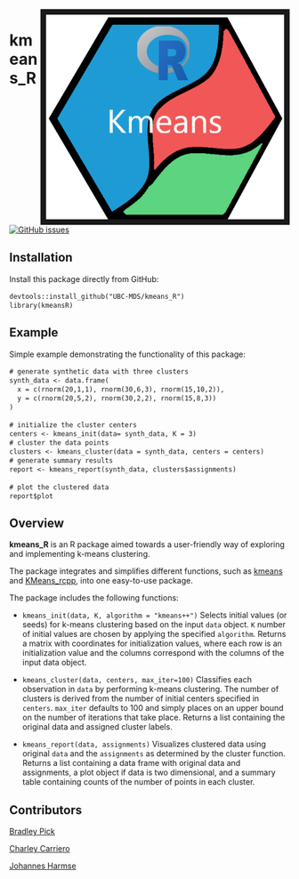 
<img src="docs/images/logo_R_crop.png" align="right" border = "10" />

# kmeans_R

[![GitHub issues](https://img.shields.io/github/issues/UBC-MDS/kmeans_R.svg)](https://github.com/UBC-MDS/kmeans_R/issues)

## Installation

Install this package directly from GitHub:

```
devtools::install_github("UBC-MDS/kmeans_R")
library(kmeansR)
```

## Example

Simple example demonstrating the functionality of this package:

```
# generate synthetic data with three clusters
synth_data <- data.frame(
  x = c(rnorm(20,1,1), rnorm(30,6,3), rnorm(15,10,2)),
  y = c(rnorm(20,5,2), rnorm(30,2,2), rnorm(15,8,3))
)

# initialize the cluster centers
centers <- kmeans_init(data= synth_data, K = 3)
# cluster the data points
clusters <- kmeans_cluster(data = synth_data, centers = centers)
# generate summary results
report <- kmeans_report(synth_data, clusters$assignments)

# plot the clustered data
report$plot
```

## Overview

**kmeans_R** is an R package aimed towards a user-friendly way of exploring and implementing k-means clustering.

The package integrates and simplifies different functions, such as [kmeans](https://stat.ethz.ch/R-manual/R-devel/library/stats/html/kmeans.html) and [KMeans_rcpp](https://cran.r-project.org/web/packages/ClusterR/ClusterR.pdf), into one easy-to-use package.

The package includes the following functions:

* `kmeans_init(data, K, algorithm = "kmeans++")` Selects initial values (or seeds) for k-means clustering based on the input `data` object. `K` number of initial values are chosen by applying the specified `algorithm`. Returns a matrix with coordinates for initialization values, where each row is an initialization value and the columns correspond with the columns of the input data object.

* `kmeans_cluster(data, centers, max_iter=100)` Classifies each observation in `data` by performing k-means clustering. The number of clusters is derived from the number of initial centers specified in `centers`. `max_iter` defaults to 100 and simply places on an upper bound on the number of iterations that take place. Returns a list containing the original data and assigned cluster labels.

* `kmeans_report(data, assignments)` Visualizes clustered data using original `data`
and the `assignments` as determined by the cluster function. Returns a list containing
a data frame with original data and assignments, a plot object if data is two dimensional,
and a summary table containing counts of the number of points in each cluster.

## Contributors

[Bradley Pick](https://github.com/bradleypick)

[Charley Carriero](https://github.com/charcarr)

[Johannes Harmse](https://github.com/johannesharmse)
